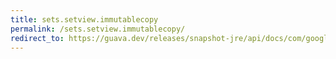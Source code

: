 ```yaml
---
title: sets.setview.immutablecopy
permalink: /sets.setview.immutablecopy/
redirect_to: https://guava.dev/releases/snapshot-jre/api/docs/com/google/common/collect/Sets.SetView.html#immutableCopy--
---
```

